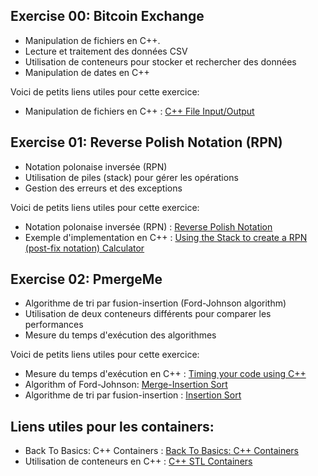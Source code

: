 
## Exercise 00: Bitcoin Exchange
- Manipulation de fichiers en C++. 
- Lecture et traitement des données CSV
- Utilisation de conteneurs pour stocker et rechercher des données
- Manipulation de dates en C++

Voici de petits liens utiles pour cette exercice:
- Manipulation de fichiers en C++ : [C++ File Input/Output](https://www.geeksforgeeks.org/file-handling-c-classes/)


## Exercise 01: Reverse Polish Notation (RPN)
- Notation polonaise inversée (RPN)
- Utilisation de piles (stack) pour gérer les opérations
- Gestion des erreurs et des exceptions

Voici de petits liens utiles pour cette exercice:
- Notation polonaise inversée (RPN) : [Reverse Polish Notation](https://en.wikipedia.org/wiki/Reverse_Polish_notation)
- Exemple d'implementation en C++ : [Using the Stack to create a RPN (post-fix notation) Calculator](https://youtu.be/zla7ha0OORM)

## Exercise 02: PmergeMe
- Algorithme de tri par fusion-insertion (Ford-Johnson algorithm)
- Utilisation de deux conteneurs différents pour comparer les performances
- Mesure du temps d'exécution des algorithmes

Voici de petits liens utiles pour cette exercice:
- Mesure du temps d'exécution en C++ : [Timing your code using C++](https://www.geeksforgeeks.org/measure-execution-time-function-cpp/)
- Algorithm of Ford-Johnson: [Merge-Insertion Sort](https://en.wikipedia.org/wiki/Merge-insertion_sort)
- Algorithme de tri par fusion-insertion : [Insertion Sort](https://en.wikipedia.org/wiki/Insertion_sort#Variations)

## Liens utiles pour les containers:
- Back To Basics: C++ Containers : [Back To Basics: C++ Containers](https://www.geeksforgeeks.org/c-stl-tutorial/)
- Utilisation de conteneurs en C++ : [C++ STL Containers](https://www.geeksforgeeks.org/c-stl-tutorial/)
